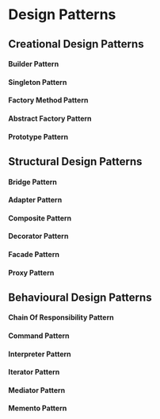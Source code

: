 # Design Patterns

## Creational Design Patterns
#### Builder Pattern
#### Singleton Pattern
#### Factory Method Pattern
#### Abstract Factory Pattern
#### Prototype Pattern

## Structural Design Patterns
#### Bridge Pattern
#### Adapter Pattern
#### Composite Pattern
#### Decorator Pattern
#### Facade Pattern
#### Proxy Pattern

## Behavioural Design Patterns
#### Chain Of Responsibility Pattern
#### Command Pattern
#### Interpreter Pattern
#### Iterator Pattern
#### Mediator Pattern
#### Memento Pattern
